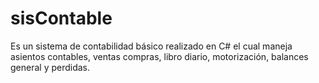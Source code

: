 # sisContable
Es un sistema de contabilidad básico realizado en C# el cual maneja asientos contables, ventas compras, libro diario, motorización, balances general y perdidas. 
